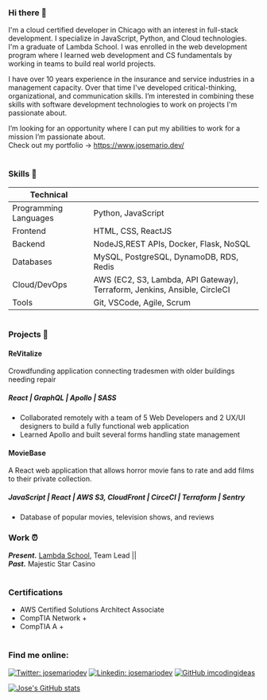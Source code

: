 ### Hi there 👋

I'm a cloud certified developer in Chicago with an interest in full-stack development. I specialize in JavaScript, Python, and Cloud technologies. I'm a graduate of Lambda School. I was enrolled in the web development program where I learned web development and CS fundamentals by working in teams to build real world projects.

I have over 10 years experience in the insurance and service industries in a management capacity. Over that time I've developed critical-thinking, organizational, and communication skills. I’m interested in combining these skills with software development technologies to work on projects I'm passionate about.

I’m looking for an opportunity where I can put my abilities to work for a mission I’m passionate about.  
Check out my portfolio -> https://www.josemario.dev/

#

<!--
**josemariodev/josemariodev** is a ✨ _special_ ✨ repository because its `README.md` (this file) appears on your GitHub profile.

Here are some ideas to get you started:

- 🔭 I’m currently working on ...
- 🌱 I’m currently learning ...
- 👯 I’m looking to collaborate on ...
- 🤔 I’m looking for help with ...
- 💬 Ask me about ...
- 📫 How to reach me: ...
- 😄 Pronouns: ...
- ⚡ Fun fact: ...
-->

### Skills 💭

| Technical             |                                                                           |
| --------------------- | ------------------------------------------------------------------------- |
| Programming Languages | Python, JavaScript                                                        |
| Frontend              | HTML, CSS, ReactJS                                                        |
| Backend               | NodeJS,REST APIs, Docker, Flask, NoSQL                                    |
| Databases             | MySQL, PostgreSQL, DynamoDB, RDS, Redis                                   |
| Cloud/DevOps          | AWS (EC2, S3, Lambda, API Gateway), Terraform, Jenkins, Ansible, CircleCI |
| Tools                 | Git, VSCode, Agile, Scrum                                                 |

#

### Projects 🔭

#### ReVitalize

Crowdfunding application connecting tradesmen with older buildings needing repair

##### **React | GraphQL | Apollo | SASS**

- Collaborated remotely with a team of 5 Web Developers and 2 UX/UI designers to build a fully functional web application
- Learned Apollo and built several forms handling state management

#### MovieBase

A React web application that allows horror movie fans to
rate and add films to their private collection.

##### **JavaScript | React | AWS S3, CloudFront | CirceCI | Terraform | Sentry**

- Database of popular movies, television shows, and reviews

### Work ⏰

**_Present._** [Lambda School](<https://en.wikipedia.org/wiki/ADP_(company)>), Team Lead ||  
**_Past._** Majestic Star Casino

#

### Certifications

- AWS Certified Solutions Architect Associate
- CompTIA Network +
- CompTIA A +

#

### **Find me online:**

[![Twitter: josemariodev](https://img.shields.io/twitter/follow/josemariodev?style=social)](https://twitter.com/josemariodev)
[![Linkedin: josemariodev](https://img.shields.io/badge/-josemariodev-blue?style=flat-square&logo=Linkedin&logoColor=white&link=https://www.linkedin.com/in/josemariodev/)](https://www.linkedin.com/in/ocasio-perez/)
[![GitHub imcodingideas](https://img.shields.io/github/followers/josemariodev?label=follow&style=social)](https://github.com/josemariodev)

[![Jose's GitHub stats](https://github-readme-stats.vercel.app/api?username=josemariodev&show_icons=true&theme=prussian)](https://github.com/josemariodev/github-readme-stats)
